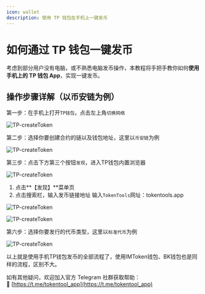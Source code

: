 ```yaml
---
icon: wallet
description: 使用 TP 钱包在手机上一键发币
---
```




# 如何通过 TP 钱包一键发币

考虑到部分用户没有电脑，或不熟悉电脑发币操作，本教程将手把手教你如何**使用手机上的 TP 钱包 App**，实现一键发币。

## 操作步骤详解（以币安链为例）

第一步：在手机上打开`TP钱包`，点击左上角`切换网络`

![TP-createToken](../.gitbook/assets/common-problem/tp/image-20250609214044090.png)

第二步：选择你要创建合约的链以及钱包地址，这里以`币安链`为例

![TP-createToken](../.gitbook/assets/common-problem/tp/image-20250609214131269.png)



第三步：点击下方第三个按钮`发现`，进入TP钱包内置浏览器

![TP-createToken](../.gitbook/assets/common-problem/tp/image-20250609214215755.png)

1. 点击**【发现】**菜单页
2. 点击搜索栏，输入发币链接地址 输入`TokenTools`网址：tokentools.app

![TP-createToken](../.gitbook/assets/common-problem/tp/image-20250609214248904.png)

![TP-createToken](../.gitbook/assets/common-problem/tp/image-20250609214535926.png)



第六步：选择你要发行的代币类型，这里以`标准代币`为例

![TP-createToken](../.gitbook/assets/common-problem/tp/image-20250609214757640.png)



以上就是使用手机TP钱包发币的全部流程了，使用IMToken钱包、BK钱包也是同样的流程，区别不大。

如有其他疑问，欢迎加入官方 Telegram 社群获取帮助：  
📢 [https://t.me/tokentool_app](https://t.me/tokentool_app)
